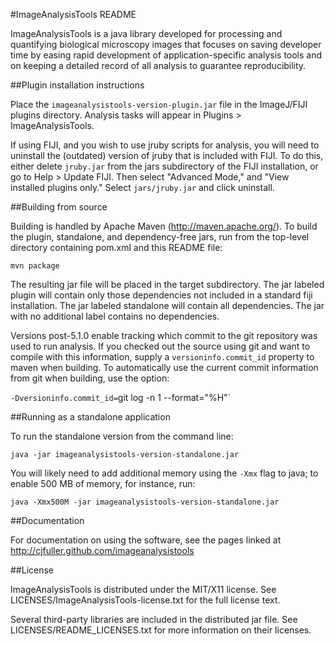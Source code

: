#ImageAnalysisTools README

ImageAnalysisTools is a java library developed for processing and quantifying biological microscopy images that focuses on saving developer time by easing rapid development of application-specific analysis tools and on keeping a detailed record of all analysis to guarantee reproducibility.

##Plugin installation instructions

Place the `imageanalysistools-version-plugin.jar` file in the ImageJ/FIJI plugins directory.  Analysis tasks will appear in Plugins > ImageAnalysisTools.

If using FIJI, and you wish to use jruby scripts for analysis, you will need to uninstall the (outdated) version of jruby that is included with FIJI.  To do this, either delete `jruby.jar` from the jars subdirectory of the FIJI installation, or go to Help > Update FIJI.  Then select "Advanced Mode," and "View installed plugins only."  Select `jars/jruby.jar` and click uninstall.

##Building from source

Building is handled by Apache Maven (http://maven.apache.org/).  To build the plugin, standalone, and dependency-free jars, run from the top-level directory containing pom.xml and this README file:

`mvn package`

The resulting jar file will be placed in the target subdirectory.  The jar labeled plugin will contain only those dependencies not included in a standard fiji installation.  The jar labeled standalone will contain all dependencies.  The jar with no additional label contains no dependencies.

Versions post-5.1.0 enable tracking which commit to the git repository was used to run analysis.  If you checked out the source using git and want to compile with this information, supply a `versioninfo.commit_id` property to maven when building.  To automatically use the current commit information from git when building, use the option:

`-Dversioninfo.commit_id=`git log -n 1 --format="%H"`


##Running as a standalone application

To run the standalone version from the command line:

`java -jar imageanalysistools-version-standalone.jar`

You will likely need to add additional memory using the `-Xmx` flag to java; to enable 500 MB of memory, for instance, run:

`java -Xmx500M -jar imageanalysistools-version-standalone.jar`



##Documentation

For documentation on using the software, see the pages linked at http://cjfuller.github.com/imageanalysistools

##License

ImageAnalysisTools is distributed under the MIT/X11 license.  See LICENSES/ImageAnalysisTools-license.txt for the full license text.

Several third-party libraries are included in the distributed jar file.  See LICENSES/README_LICENSES.txt for more information on their licenses.

